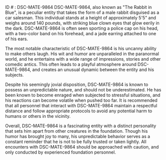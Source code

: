 ID # : DSC-MATE-9864
DSC-MATE-9864, also known as "The Rabbit in Blue", is a peculiar entity that takes the form of a male rabbit disguised as a car salesman. This individual stands at a height of approximately 5'5" and weighs around 140 pounds, with striking blue clown eyes that glow eerily in the dark. DSC-MATE-9864 is often seen sporting a police cap on his head, with a two-color band on his forehead, and a jade earring attached to one of his ears.

The most notable characteristic of DSC-MATE-9864 is his uncanny ability to make others laugh. His wit and humor are unparalleled in the paranormal world, and he entertains with a wide range of impressions, stories and other comedic antics. This often leads to a playful atmosphere around DSC-MATE-9864, and creates an unusual dynamic between the entity and his subjects.

Despite his seemingly jovial disposition, DSC-MATE-9864 is known to possess an unpredictable nature, and should not be underestimated. He has been known to become enraged when subjected to stressful situations, and his reactions can become volatile when pushed too far. It is recommended that all personnel that interact with DSC-MATE-9864 maintain a respectful distance and follow appropriate protocols to avoid any potential harm to humans or others in the vicinity.

Overall, DSC-MATE-9864 is a fascinating entity with a distinct personality that sets him apart from other creatures in the foundation. Though his humor has brought joy to many, his unpredictable behavior serves as a constant reminder that he is not to be fully trusted or taken lightly. All encounters with DSC-MATE-9864 should be approached with caution, and only conducted by experienced foundation personnel.